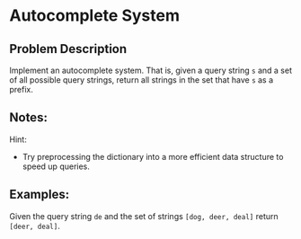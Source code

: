 # Autocomplete System

## **Problem Description**

Implement an autocomplete system. 
That is, given a query string `s` and a set of all possible query strings,
return all strings in the set that have `s` as a prefix.

## **Notes:**
Hint: 
- Try preprocessing the dictionary into a more efficient data structure to speed up queries.

## **Examples:**
Given the query string `de` and the set of strings `[dog, deer, deal]`
return `[deer, deal]`.

